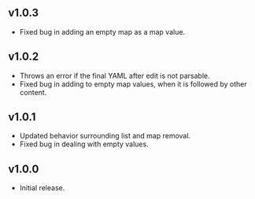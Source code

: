## v1.0.3

- Fixed bug in adding an empty map as a map value.

## v1.0.2

- Throws an error if the final YAML after edit is not parsable.
- Fixed bug in adding to empty map values, when it is followed by other content.

## v1.0.1

- Updated behavior surrounding list and map removal.
- Fixed bug in dealing with empty values.

## v1.0.0

- Initial release.
